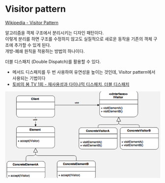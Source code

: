 
# Visitor pattern

[Wikipedia - Visitor Pattern](https://en.wikipedia.org/wiki/Visitor_pattern)

알고리즘을 객체 구조에서 분리시키는 디자인 패턴이다.  
이렇게 분리를 하면 구조를 수정하지 않고도 실질적으로 새로운 동작을 기존의 객체 구조에 추가할 수 있게 된다.  
개방-폐쇄 원칙을 적용하는 방법의 하나이다.

더블 디스패치 (Double Dispatch)를 활용할 수 있다.
- 메서드 디스패치를 두 번 사용하여 유연성을 높이는 것인데, Visitor pattern에서 사용되는 기법이다
- [토비의 봄 TV 1회 - 재사용성과 다이나믹 디스패치, 더블 디스패치](https://www.youtube.com/watch?v=s-tXAHub6vg&t=2732s)

![[UML] Visitor Pattern](./visitor.png)
